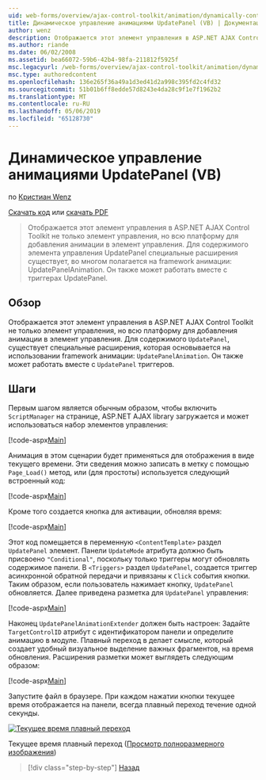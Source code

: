 ```yaml
---
uid: web-forms/overview/ajax-control-toolkit/animation/dynamically-controlling-updatepanel-animations-vb
title: Динамическое управление анимациями UpdatePanel (VB) | Документация Майкрософт
author: wenz
description: Отображается этот элемент управления в ASP.NET AJAX Control Toolkit не только элемент управления, но всю платформу для добавления анимации в элемент управления. Для содержимого...
ms.author: riande
ms.date: 06/02/2008
ms.assetid: bea66072-59b6-42b4-98fa-211812f5925f
msc.legacyurl: /web-forms/overview/ajax-control-toolkit/animation/dynamically-controlling-updatepanel-animations-vb
msc.type: authoredcontent
ms.openlocfilehash: 136e265f36a49a1d3ed41d2a998c395fd2c4fd32
ms.sourcegitcommit: 51b01b6ff8edde57d8243e4da28c9f1e7f1962b2
ms.translationtype: MT
ms.contentlocale: ru-RU
ms.lasthandoff: 05/06/2019
ms.locfileid: "65128730"
---
```

# <a name="dynamically-controlling-updatepanel-animations-vb"></a>Динамическое управление анимациями UpdatePanel (VB)

по [Кристиан Wenz](https://github.com/wenz)

[Скачать код](http://download.microsoft.com/download/9/3/f/93f8daea-bebd-4821-833b-95205389c7d0/UpdatePanelAnimation2.vb.zip) или [скачать PDF](http://download.microsoft.com/download/b/6/a/b6ae89ee-df69-4c87-9bfb-ad1eb2b23373/updatepanelanimation2VB.pdf)

> Отображается этот элемент управления в ASP.NET AJAX Control Toolkit не только элемент управления, но всю платформу для добавления анимации в элемент управления. Для содержимого элемента управления UpdatePanel специальные расширения существует, во многом полагается на framework анимации: UpdatePanelAnimation. Он также может работать вместе с триггерах UpdatePanel.

## <a name="overview"></a>Обзор

Отображается этот элемент управления в ASP.NET AJAX Control Toolkit не только элемент управления, но всю платформу для добавления анимации в элемент управления. Для содержимого `UpdatePanel`, существует специальные расширения, которая основывается на использовании framework анимации: `UpdatePanelAnimation`. Он также может работать вместе с `UpdatePanel` триггеров.

## <a name="steps"></a>Шаги

Первым шагом является обычным образом, чтобы включить `ScriptManager` на странице, ASP.NET AJAX library загружается и может использоваться набор элементов управления:

[!code-aspx[Main](dynamically-controlling-updatepanel-animations-vb/samples/sample1.aspx)]

Анимация в этом сценарии будет применяться для отображения в виде текущего времени. Эти сведения можно записать в метку с помощью `Page_Load()` метод, или (для простоты) используется следующий встроенный код:

[!code-aspx[Main](dynamically-controlling-updatepanel-animations-vb/samples/sample2.aspx)]

Кроме того создается кнопка для активации, обновляя время:

[!code-aspx[Main](dynamically-controlling-updatepanel-animations-vb/samples/sample3.aspx)]

Этот код помещается в переменную `<ContentTemplate>` раздел `UpdatePanel` элемент. Панели `UpdateMode` атрибута должно быть присвоено `"Conditional"`, поскольку только триггеры могут обновлять содержимое панели. В `<Triggers>` раздел `UpdatePanel`, создается триггер асинхронной обратной передачи и привязаны к `Click` события кнопки. Таким образом, если пользователь нажимает кнопку, `UpdatePanel` обновляется. Далее приведена разметка для `UpdatePanel` управления:

[!code-aspx[Main](dynamically-controlling-updatepanel-animations-vb/samples/sample4.aspx)]

Наконец `UpdatePanelAnimationExtender` должен быть настроен: Задайте `TargetControlID` атрибут с идентификатором панели и определите анимацию в модуле. Плавный переход в делает смысле, который создает удобный визуальное выделение важных фрагментов, на время обновления. Расширения разметки может выглядеть следующим образом:

[!code-aspx[Main](dynamically-controlling-updatepanel-animations-vb/samples/sample5.aspx)]

Запустите файл в браузере. При каждом нажатии кнопки текущее время отображается на панели, всегда плавный переход течение одной секунды.

[![Текущее время плавный переход](dynamically-controlling-updatepanel-animations-vb/_static/image2.png)](dynamically-controlling-updatepanel-animations-vb/_static/image1.png)

Текущее время плавный переход ([Просмотр полноразмерного изображения](dynamically-controlling-updatepanel-animations-vb/_static/image3.png))

> [!div class="step-by-step"]
> [Назад](animating-an-updatepanel-control-vb.md)
